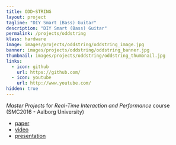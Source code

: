 ```yaml
---
title: ODD~STRING
layout: project
tagline: "DIY Smart (Bass) Guitar"
description: "DIY Smart (Bass) Guitar"
permalink: /projects/oddstring
klass: hardware
image: images/projects/oddstring/oddstring_image.jpg
banner: images/projects/oddstring/oddstring_banner.jpg
thumbnail: images/projects/oddstring/oddstring_thumbnail.jpg
links:
  - icon: github
    url: https://github.com/
  - icon: youtube
    url: http://www.youtube.com/
hidden: true
---
```


*Master Projects* for _Real-Time Interaction and Performance_ course (SMC2016 - Aalborg University)

- [paper]({{site.url}}/assets/oddstring_paper.pdf)
- [video]({{site.url}}/assets/oddstring_video.pdf)
- [presentation]({{site.url}}/assets/oddstring_presentation.html)